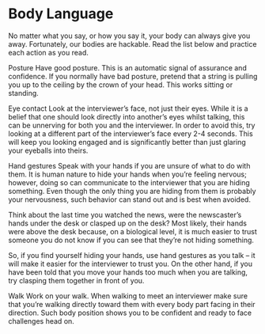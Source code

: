 # Body Language

No matter what you say, or how you say it, your body can always give you away. Fortunately, our bodies are hackable. Read the list below and practice each action as you read.

Posture
Have good posture. This is an automatic signal of assurance and confidence. If you normally have bad posture, pretend that a string is pulling you up to the ceiling by the crown of your head. This works sitting or standing.

Eye contact
Look at the interviewer’s face, not just their eyes. While it is a belief that one should look directly into another’s eyes whilst talking, this can be unnerving for both you and the interviewer. In order to avoid this, try looking at a different part of the interviewer’s face every 2-4 seconds. This will keep you looking engaged and is significantly better than just glaring your eyeballs into theirs.

Hand gestures
Speak with your hands if you are unsure of what to do with them. It is human nature to hide your hands when you’re feeling nervous; however, doing so can communicate to the interviewer that you are hiding something. Even though the only thing you are hiding from them is probably your nervousness, such behavior can stand out and is best when avoided.

Think about the last time you watched the news, were the newscaster’s hands under the desk or clasped up on the desk? Most likely, their hands were above the desk because, on a biological level, it is much easier to trust someone you do not know if you can see that they’re not hiding something.

So, if you find yourself hiding your hands, use hand gestures as you talk – it will make it easier for the interviewer to trust you. On the other hand, if you have been told that you move your hands too much when you are talking, try clasping them together in front of you.

Walk
Work on your walk. When walking to meet an interviewer make sure that you’re walking directly toward them with every body part facing in their direction. Such body position shows you to be confident and ready to face challenges head on.
